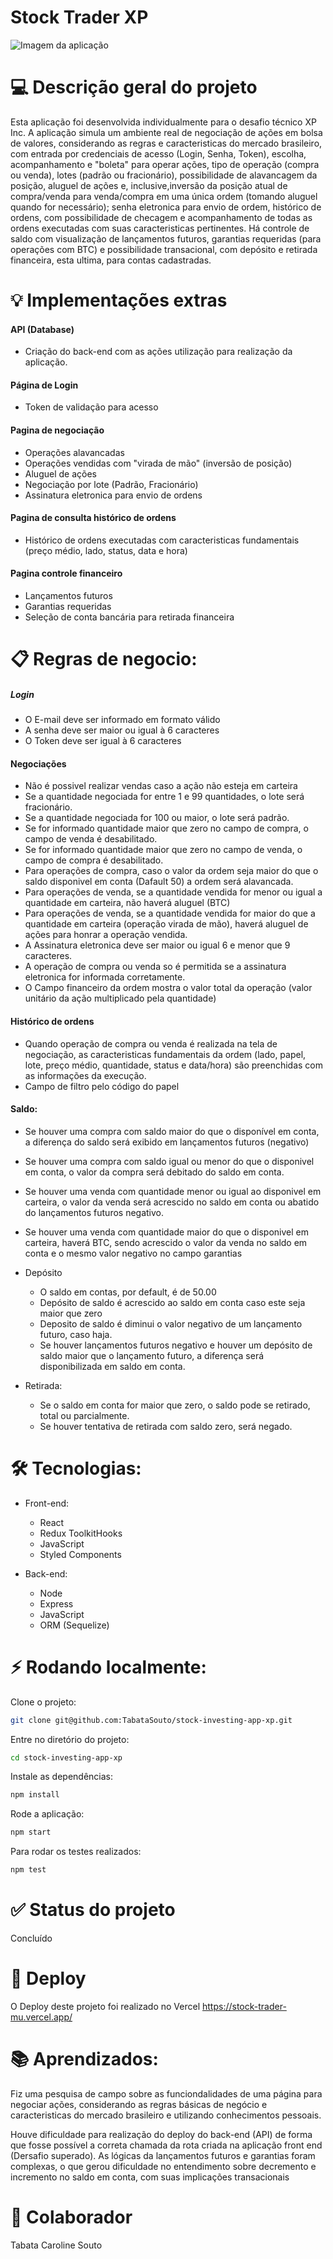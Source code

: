 # Stock Trader XP
![Imagem da aplicação](https://i.postimg.cc/htjLGyCB/Screenshot-from-2022-07-24-14-48-59.png)

# 💻 Descrição geral do projeto
Esta aplicação foi desenvolvida individualmente para o  desafio técnico XP Inc. A aplicação simula um ambiente real de negociação de ações em bolsa de valores, considerando as regras e caracteristicas do mercado brasileiro, com entrada por credenciais de acesso (Login, Senha, Token), escolha, acompanhamento e "boleta" para  operar ações, tipo de operação (compra ou venda), lotes (padrão ou fracionário), possibilidade de alavancagem da posição, aluguel de ações e, inclusive,inversão da posição atual de compra/venda para venda/compra em uma única ordem (tomando aluguel quando for necessário); senha eletronica para envio de ordem, histórico de ordens, com possibilidade de checagem e acompanhamento de todas as ordens executadas com suas caracteristicas pertinentes. Há controle de saldo com visualização de lançamentos futuros, garantias requeridas (para operações com BTC) e possibilidade transacional, com depósito e retirada financeira, esta ultima, para contas cadastradas.

# 💡 Implementações extras

#### API (Database)
- Criação do back-end com as ações utilização para realização da aplicação.

#### Página de Login
- Token de validação para acesso

#### Pagina de negociação
- Operações alavancadas
- Operações vendidas com "virada de mão" (inversão de posição)
- Aluguel de ações
- Negociação por lote (Padrão, Fracionário)
- Assinatura eletronica para envio de ordens

#### Pagina de consulta histórico de ordens
- Histórico de ordens executadas com caracteristicas fundamentais (preço médio, lado, status, data e hora)

#### Pagina controle financeiro
- Lançamentos futuros
- Garantias requeridas
- Seleção de conta bancária para retirada financeira

# 📋 Regras de negocio:

##### Login
- O E-mail deve ser informado em formato válido
- A senha deve ser maior ou igual à 6 caracteres 
- O Token deve ser igual à 6 caracteres

#### Negociações
- Não é possivel realizar vendas caso a ação não esteja em carteira
- Se a quantidade negociada for entre 1 e 99 quantidades, o lote será fracionário.
- Se a quantidade negociada for 100 ou maior, o lote será padrão.
- Se for informado quantidade maior que zero no campo de compra, o campo de venda é desabilitado.
- Se for informado quantidade maior que zero no campo de venda, o campo de compra é desabilitado.
- Para operações de compra, caso o valor da ordem seja maior do que o saldo disponivel em conta (Dafault 50) a ordem será alavancada.
- Para operações de venda, se a quantidade vendida for menor ou igual a quantidade em carteira, não haverá aluguel (BTC)
- Para operações de venda, se a quantidade vendida for maior do que a quantidade em carteira (operação virada de mão), haverá aluguel de ações para honrar a operação vendida.
- A Assinatura eletronica deve ser maior ou igual 6 e menor que 9 caracteres.
- A operação de compra ou venda so é permitida se a assinatura eletronica for informada corretamente.
- O Campo financeiro da ordem mostra o valor total da operação (valor unitário da ação multiplicado pela quantidade)

#### Histórico de ordens
- Quando operação de compra ou venda é realizada na tela de negociação, as caracteristicas fundamentais da ordem (lado, papel, lote, preço médio, quantidade, status e data/hora) são preenchidas com as informações da execução.
- Campo de filtro pelo código do papel

#### Saldo:
- Se houver uma compra com saldo maior do que o disponível em conta, a diferença do saldo será exibido em lançamentos futuros (negativo)
- Se houver uma compra com saldo igual ou menor do que o disponivel em conta, o valor da compra será debitado do saldo em conta.
- Se houver uma venda com quantidade menor ou igual ao disponivel em carteira, o valor da venda será acrescido no saldo em conta ou abatido do lançamentos futuros negativo.
- Se houver uma venda com quantidade maior do que o disponivel em carteira, haverá BTC, sendo acrescido o valor da venda no saldo em conta e o mesmo valor negativo no campo garantias

- Depósito
  - O saldo em contas, por default, é de 50.00
  - Depósito de saldo é acrescido ao saldo em conta caso este seja maior que zero
  - Deposito de saldo é diminui o valor negativo de um lançamento futuro, caso haja.
  - Se houver lançamentos futuros negativo e houver um depósito de saldo maior que o lançamento futuro, a diferença será disponibilizada em saldo em conta.

- Retirada:
  - Se o saldo em conta for maior que zero, o saldo pode se retirado, total ou parcialmente.
  - Se houver tentativa de retirada com saldo zero, será negado.


# 🛠 Tecnologias:

- Front-end:
  - React
  - Redux ToolkitHooks
  - JavaScript
  - Styled Components

- Back-end:
  - Node
  - Express
  - JavaScript
  - ORM (Sequelize)


# ⚡ Rodando localmente:

Clone o projeto:
```bash
git clone git@github.com:TabataSouto/stock-investing-app-xp.git
```

Entre no diretório do projeto:
```bash
cd stock-investing-app-xp
```

Instale as dependências:
```bash
npm install
```

Rode a aplicação:
```bash
npm start
```

Para rodar os testes realizados:
```bash
npm test
```

# ✅ Status do projeto
Concluído

# 💽 Deploy
O Deploy deste projeto foi realizado no Vercel https://stock-trader-mu.vercel.app/ 

# 📚 Aprendizados:
Fiz uma pesquisa de campo sobre as funciondalidades de uma página para negociar ações, considerando as regras básicas de negócio e caracteristicas do mercado brasileiro e utilizando conhecimentos pessoais.

Houve dificuldade para realização do deploy do back-end (API) de forma que fosse possível a correta chamada da rota criada na aplicação front end (Dersafio superado). As lógicas da lançamentos futuros e garantias foram complexas, o que gerou dificuldade no entendimento sobre decremento e incremento no saldo em conta, com suas implicações transacionais

# 👧 Colaborador
Tabata Caroline Souto
